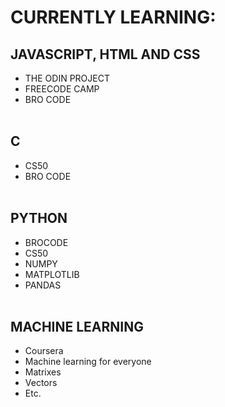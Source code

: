 # CURRENTLY LEARNING:
## JAVASCRIPT, HTML AND CSS ##
* THE ODIN PROJECT 
* FREECODE CAMP 
* BRO CODE <br/><br/>
## C ## 
* CS50 
* BRO CODE<br/><br/>
## PYTHON ## 
* BROCODE 
* CS50 
* NUMPY 
* MATPLOTLIB 
* PANDAS<br/><br/>
## MACHINE LEARNING ## 
* Coursera
* Machine learning for everyone
* Matrixes
* Vectors
* Etc.
